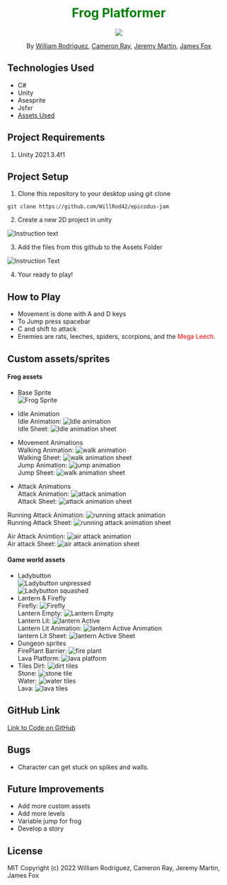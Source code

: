 <h1 align="center" style="color:green">Frog Platformer </h1>

<p align="center">
    <img src="https://media3.giphy.com/media/9u1J84ZtCSl9K/giphy.gif?cid=790b76117931eb6fd06ee9324ed9853668162497f525bb10&rid=giphy.gif&ct=g">
</p>
<p align="center">By <a href="https://github.com/WillRod42">William Rodriguez</a>, <a href="https://github.com/CamLRay">Cameron Ray</a>, <a href="https://github.com/JeremyM45">Jeremy Martin</a>, <a href="https://github.com/jfox25">James Fox</a>
</p>

## Technologies Used

- C#
- Unity
- Asesprite
- Jsfxr
- [Assets Used](https://assetstore.unity.com/packages/2d/characters/pixel-monster-pack-75508#description) 

## Project Requirements

1. Unity 2021.3.4f1

## Project Setup

1. Clone this repository to your desktop using git clone

```
git clone https://github.com/WillRod42/epicodus-jam
```
2. Create a new 2D project in unity

 ![Instruction text](images/Screenshot1.png)

3. Add the files from this github to the Assets Folder

 ![Instruction Text](images/Screenshot2.png)

4. Your ready to play!
## How to Play
* Movement is done with A and D keys
* To Jump press spacebar
* C and shift to attack
* Enemies are rats, leeches, spiders, scorpions, and the <span style="color:red"> Mega Leech</span>. 

## Custom assets/sprites
#### Frog assets
* Base Sprite<br>
 ![Frog Sprite](images/frog-sprite.png)<br>

* Idle Animation<br>
 Idle Animation: ![Idle animation](images/idle-animation.gif)<br>
 Idle Sheet: ![Idle animation sheet](images/Idle-Sheet.png)<br>

* Movement Animations<br>
 Walking Animation: ![walk animation](images/walking.gif)<br> 
 Walking Sheet: ![walk animation sheet](images/walking-sheet.png)<br> 
 Jump Animation: ![jump animation](images/jump.gif)<br>
 Jump Sheet: ![walk animation sheet](images/jumping-sheet-longer.png)<br> 

* Attack Animations<br>
 Attack Animation: ![attack animation](images/Attack-Anim.gif)<br>
 Attack Sheet: ![attack animation sheet](images/Ground-attack-sheet.png)<br>

 Running Attack Animation: ![running attack animation](images/Running-Attack-Anim.gif)<br>
 Running Attack Sheet: ![running attack animation sheet](images/walking-attack-sheet-updated.png)<br>

 Air Attack Animtion: ![air attack animation](images/air-Attack-Anim.gif)<br>
 Air attack Sheet: ![air attack animation sheet](images/AirAttack-sheet.png)<br>


#### Game world assets
* Ladybutton<br>
 ![Ladybutton unpressed](images/lady-button-default.png)<br>
 ![Ladybutton squashed](images/lady-button-squashed.png)<br>
* Lantern & Firefly<br>
 Firefly: ![Firefly](images/firefly.png)<br>
 Lantern Empty: ![Lantern Empty](images/lantern-inactive.png)<br>
 Lantern Lit: ![lantern Active](images/lantern-active.png)<br>
 Lantern Lit Animation: ![lantern Active Animation](images/lantern-li-2.gif)<br>
 lantern Lit Sheet: ![lantern Active Sheet](images/lantern-active-sheet.png)<br>
 * Dungeon sprites<br>
 FirePlant Barrier: ![fire plant](images/fire-plant.png)<br>
 Lava Platform: ![lava platform](images/lavaplatform.png)<br>
* Tiles
 Dirt: ![dirt tiles](images/dirt.png)<br> 
 Stone: ![stone tile](images/stone.png)<br> 
 Water: ![water tiles](images/water-tileset.png)<br> 
 Lava: ![lava tiles](images/lava.png)<br> 



## GitHub Link

[Link to Code on GitHub](https://github.com/WillRod42/epicodus-jam)

## Bugs

- Character can get stuck on spikes and walls.

## Future Improvements

- Add more custom assets
- Add more levels
- Variable jump for frog
- Develop a story

## License

MIT
Copyright (c) 2022 William Rodriguez, Cameron Ray, Jeremy Martin, James Fox

